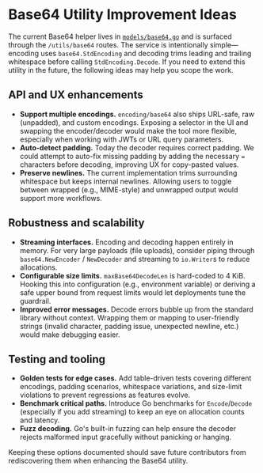 # Base64 Utility Improvement Ideas

The current Base64 helper lives in [`models/base64.go`](../models/base64.go) and is surfaced through the `/utils/base64` routes.  The service is intentionally simple—encoding uses `base64.StdEncoding` and decoding trims leading and trailing whitespace before calling `StdEncoding.Decode`.  If you need to extend this utility in the future, the following ideas may help you scope the work.

## API and UX enhancements

- **Support multiple encodings.** `encoding/base64` also ships URL-safe, raw (unpadded), and custom encodings.  Exposing a selector in the UI and swapping the encoder/decoder would make the tool more flexible, especially when working with JWTs or URL query parameters.
- **Auto-detect padding.** Today the decoder requires correct padding.  We could attempt to auto-fix missing padding by adding the necessary `=` characters before decoding, improving UX for copy-pasted values.
- **Preserve newlines.** The current implementation trims surrounding whitespace but keeps internal newlines.  Allowing users to toggle between wrapped (e.g., MIME-style) and unwrapped output would support more workflows.

## Robustness and scalability

- **Streaming interfaces.** Encoding and decoding happen entirely in memory.  For very large payloads (file uploads), consider piping through `base64.NewEncoder` / `NewDecoder` and streaming to `io.Writer`s to reduce allocations.
- **Configurable size limits.** `maxBase64DecodeLen` is hard-coded to 4 KiB.  Hooking this into configuration (e.g., environment variable) or deriving a safe upper bound from request limits would let deployments tune the guardrail.
- **Improved error messages.** Decode errors bubble up from the standard library without context.  Wrapping them or mapping to user-friendly strings (invalid character, padding issue, unexpected newline, etc.) would make debugging easier.

## Testing and tooling

- **Golden tests for edge cases.** Add table-driven tests covering different encodings, padding scenarios, whitespace variations, and size-limit violations to prevent regressions as features evolve.
- **Benchmark critical paths.** Introduce Go benchmarks for `Encode`/`Decode` (especially if you add streaming) to keep an eye on allocation counts and latency.
- **Fuzz decoding.** Go's built-in fuzzing can help ensure the decoder rejects malformed input gracefully without panicking or hanging.

Keeping these options documented should save future contributors from rediscovering them when enhancing the Base64 utility.
